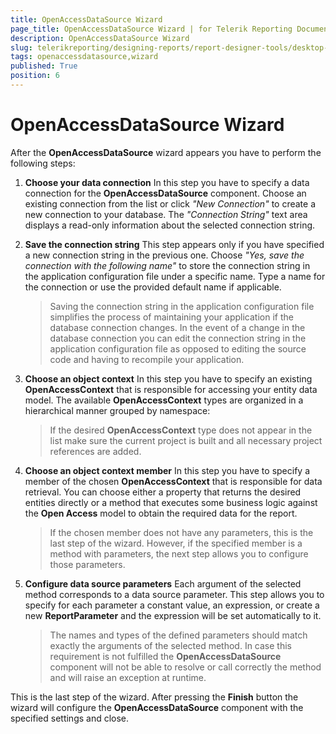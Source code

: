 ```yaml
---
title: OpenAccessDataSource Wizard
page_title: OpenAccessDataSource Wizard | for Telerik Reporting Documentation
description: OpenAccessDataSource Wizard
slug: telerikreporting/designing-reports/report-designer-tools/desktop-designers/tools/data-source-wizards/openaccessdatasource-wizard
tags: openaccessdatasource,wizard
published: True
position: 6
---
```


# OpenAccessDataSource Wizard



After the __OpenAccessDataSource__ wizard appears you have to perform the following steps:       

1. __Choose your data connection__ In this step you have to specify a data connection for the __OpenAccessDataSource__ component. Choose an               existing connection from the list or click *"New Connection"* to create a new connection to your               database. The *"Connection String"* text area displays a read-only information about the selected               connection string.             

1. __Save the connection string__ This step appears only if you have specified a new connection string in the previous one. Choose *"Yes, save the connection with the following name"* to store the connection string in the application configuration file under a               specific name. Type a name for the connection or use the provided default name if applicable.             

   >Saving the connection string in the application configuration file simplifies the process of maintaining your application if                 the database connection changes. In the event of a change in the database connection you can edit the connection string in the                 application configuration file as opposed to editing the source code and having to recompile your application.               

1. __Choose an object context__ In this step you have to specify an existing __OpenAccessContext__ that is responsible for accessing your entity               data model. The available __OpenAccessContext__ types are organized in a hierarchical manner grouped by namespace:             

   >If the desired  __OpenAccessContext__ type does not appear in the list make sure the current project is built and                 all necessary project references are added.               

1. __Choose an object context member__ In this step you have to specify a member of the chosen __OpenAccessContext__ that is responsible for data               retrieval. You can choose either a property that returns the desired entities directly or a method that               executes some business logic against the __Open Access__ model to obtain the required data for the report.             

   >If the chosen member does not have any parameters, this is the last step of the wizard. However, if                 the specified member is a method with parameters, the next step allows you to configure those parameters.               

1. __Configure data source parameters__ Each argument of the selected method corresponds to a data source parameter. This step allows you to               specify for each parameter a constant value, an expression, or create a new __ReportParameter__ and the expression               will be set automatically to it.             

   >The names and types of the defined parameters should match exactly the arguments of the selected method.                 In case this requirement is not fulfilled the  __OpenAccessDataSource__ component will not be able to resolve or call                 correctly the method and will raise an exception at runtime.               

This is the last step of the wizard. After pressing the __Finish__ button the wizard will configure the           __OpenAccessDataSource__ component with the specified settings and close.

